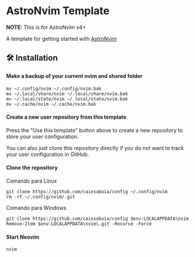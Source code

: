 # AstroNvim Template

**NOTE:** This is for AstroNvim v4+

A template for getting started with [AstroNvim](https://github.com/AstroNvim/AstroNvim)

## 🛠️ Installation

#### Make a backup of your current nvim and shared folder

```shell
mv ~/.config/nvim ~/.config/nvim.bak
mv ~/.local/share/nvim ~/.local/share/nvim.bak
mv ~/.local/state/nvim ~/.local/state/nvim.bak
mv ~/.cache/nvim ~/.cache/nvim.bak
```

#### Create a new user repository from this template

Press the "Use this template" button above to create a new repository to store your user configuration.

You can also just clone this repository directly if you do not want to track your user configuration in GitHub.

#### Clone the repository

Comando para Linux

```shell
git clone https://github.com/caiosaboia/config ~/.config/nvim
rm -rf ~/.config/nvim/.git
```

Comando para Windows
```shell
git clone https://github.com/caiosaboia/config $env:LOCALAPPDATA\nvim
Remove-Item $env:LOCALAPPDATA\nvim\.git -Recurse -Force
```

#### Start Neovim

```shell
nvim
```
